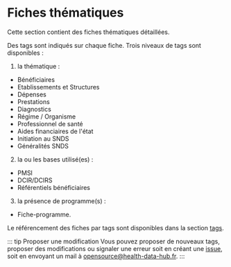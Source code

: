 # Fiches thématiques
<!-- SPDX-License-Identifier: MPL-2.0 -->

Cette section contient des fiches thématiques détaillées.

Des tags sont indiqués sur chaque fiche. Trois niveaux de tags sont disponibles :

1. la thématique :
- Bénéficiaires
- Etablissements et Structures
- Dépenses
- Prestations
- Diagnostics
- Régime / Organisme
- Professionnel de santé
- Aides financiaires de l'état
- Initiation au SNDS
- Généralités SNDS  
  
2. la ou les bases utilisé(es) :
- PMSI
- DCIR/DCIRS
- Référentiels bénéficiaires

3. la présence de programme(s) :
- Fiche-programme. 

Le référencement des fiches par tags sont disponibles dans la section [tags](../tags.md).

::: tip Proposer une modification
Vous pouvez proposer de nouveaux tags, proposer des modifications ou signaler une erreur soit en créant une [issue](https://gitlab.com/healthdatahub/documentation-snds/-/issues), soit en envoyant un mail à <opensource@health-data-hub.fr>. 
:::
